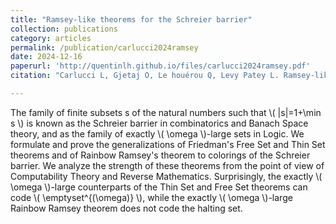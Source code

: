 ```yaml
---
title: "Ramsey-like theorems for the Schreier barrier"
collection: publications
category: articles
permalink: /publication/carlucci2024ramsey
date: 2024-12-16
paperurl: 'http://quentinlh.github.io/files/carlucci2024ramsey.pdf'
citation: "Carlucci L, Gjetaj O, Le houérou Q, Levy Patey L. Ramsey-like theorems for the Schreier Barrier. The Journal of Symbolic Logic. Published online 2025:1-30. doi:10.1017/jsl.2025.10104 "

---
```


The family of finite subsets s of the natural numbers such that \\( \|s\|=1+\min s \\)  is known as the Schreier barrier in combinatorics and Banach Space theory, and as the family of exactly \\( \omega \\)-large sets in Logic. We formulate and prove the generalizations of Friedman's Free Set and Thin Set theorems and of Rainbow Ramsey's theorem to colorings of the Schreier barrier. We analyze the strength of these theorems from the point of view of Computability Theory and Reverse Mathematics. Surprisingly, the exactly \\( \omega \\)-large counterparts of the Thin Set and Free Set theorems can code \\( \emptyset^{(\omega)} \\), while the exactly \\( \omega \\)-large Rainbow Ramsey theorem does not code the halting set.